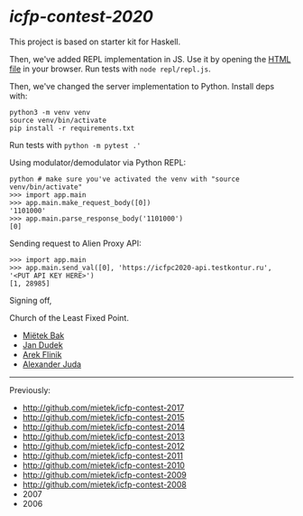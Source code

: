 _icfp-contest-2020_
===================

This project is based on starter kit for Haskell.

Then, we've added REPL implementation in JS. Use it by opening the [HTML file](repl/index.html) in your browser. Run tests with `node repl/repl.js`.

Then, we've changed the server implementation to Python. Install deps with:

```
python3 -m venv venv
source venv/bin/activate
pip install -r requirements.txt
```

Run tests with `python -m pytest .'`

Using modulator/demodulator via Python REPL:

```
python # make sure you've activated the venv with "source venv/bin/activate"
>>> import app.main
>>> app.main.make_request_body([0])
'1101000'
>>> app.main.parse_response_body('1101000')
[0]
```

Sending request to Alien Proxy API:

```
>>> import app.main
>>> app.main.send_val([0], 'https://icfpc2020-api.testkontur.ru', '<PUT API KEY HERE>')
[1, 28985]
```

Signing off,

Church of the Least Fixed Point.

- [Miëtek Bak](http://github.com/mietek)
- [Jan Dudek](http://github.com/jdudek)
- [Arek Flinik](http://github.com/aflinik)
- [Alexander Juda](http://github.com/alexjuda)

---

Previously:

- http://github.com/mietek/icfp-contest-2017
- http://github.com/mietek/icfp-contest-2015
- http://github.com/mietek/icfp-contest-2014
- http://github.com/mietek/icfp-contest-2013
- http://github.com/mietek/icfp-contest-2012
- http://github.com/mietek/icfp-contest-2011
- http://github.com/mietek/icfp-contest-2010
- http://github.com/mietek/icfp-contest-2009
- http://github.com/mietek/icfp-contest-2008
- 2007
- 2006
